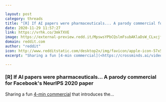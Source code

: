 ```yaml
---

layout: post
category: threads
title: "[R] If AI papers were pharmaceuticals... A parody commercial for Facebook's NeurIPS 2020 paper"
date: 2020-11-29 11:57:27
link: https://vrhk.co/3mkTXVE
image: https://external-preview.redd.it/MpswsYPbCQslmFsubAKlaDsW_CLxcjfvpA-tjFTc9OY.jpg?width=1200&height=628.272251309&auto=webp&crop=1200:628.272251309,smart&s=dd23777684270ac186edab784fa167e3d3027be4
domain: reddit.com
author: "reddit"
icon: http://www.redditstatic.com/desktop2x/img/favicon/apple-icon-57x57.png
excerpt: "Sharing a fun [4-min commercial](<https://crossminds.ai/video/5fc19ad8ec4e469301f04b93/?playlist_id=5f07c51e2de531fe96279ccb>) that introduces the..."

---
```


### [R] If AI papers were pharmaceuticals... A parody commercial for Facebook's NeurIPS 2020 paper

Sharing a fun [4-min commercial](<https://crossminds.ai/video/5fc19ad8ec4e469301f04b93/?playlist_id=5f07c51e2de531fe96279ccb>) that introduces the...